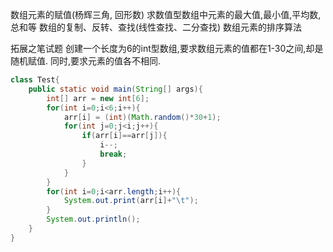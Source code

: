 数组元素的赋值(杨辉三角, 回形数)
求数值型数组中元素的最大值,最小值,平均数,总和等
数组的复制、反转、查找(线性查找、二分查找)
数组元素的排序算法

拓展之笔试题
创建一个长度为6的int型数组,要求数组元素的值都在1-30之间,却是随机赋值.
同时,要求元素的值各不相同.
```java
class Test{
    public static void main(String[] args){
        int[] arr = new int[6];
        for(int i=0;i<6;i++){
            arr[i] = (int)(Math.random()*30+1);
            for(int j=0;j<i;j++){
                if(arr[i]==arr[j]){
                    i--;
                    break;
                }
            }
        }
        for(int i=0;i<arr.length;i++){
            System.out.print(arr[i]+"\t");
        }
        System.out.println();                  
    }
}
```